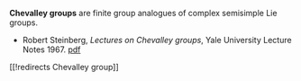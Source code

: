__Chevalley groups__ are finite group analogues of complex semisimple Lie groups.

* Robert Steinberg, _Lectures on Chevalley groups_, Yale University Lecture Notes 1967. [pdf](http://www.ms.unimelb.edu.au/~ram/Resources/YaleNotes.pdf)

[[!redirects Chevalley group]]
